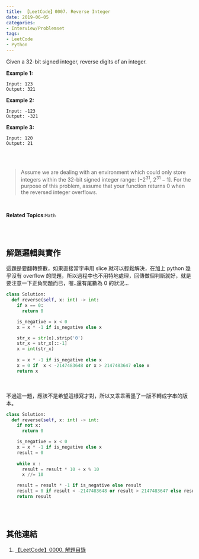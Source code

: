 ```yaml
---
title: 【LeetCode】0007. Reverse Integer
date: 2019-06-05
categories:
- Interview/Problemset
tags:
- LeetCode
- Python
--- 
```


Given a 32-bit signed integer, reverse digits of an integer.

<!--more-->
**Example 1:**
```
Input: 123
Output: 321
```

**Example 2:**
```
Input: -123
Output: -321
```

**Example 3:**
```
Input: 120
Output: 21
```
<br><br>

> Assume we are dealing with an environment which could only store integers within the 32-bit signed integer range: [$−2^{31}$, $2^{31} − 1$]. For the purpose of this problem, assume that your function returns 0 when the reversed integer overflows.

<br>

**Related Topics:**`Math`

<br><br>

## 解題邏輯與實作
這題是要翻轉整數，如果直接當字串用 slice 就可以輕鬆解決，在加上 python 幾乎沒有 overflow 的問題，所以過程中也不用特地處理，回傳做個判斷就好，就是要注意一下正負問題而已，喔..還有尾數為 0 的狀況...

```python
class Solution:
  def reverse(self, x: int) -> int:
    if x == 0:
      return 0

    is_negative = x < 0
    x = x * -1 if is_negative else x 

    str_x = str(x).strip('0')
    str_x = str_x[::-1]
    x = int(str_x)
    
    x = x * -1 if is_negative else x        
    x = 0 if  x < -2147483648 or x > 2147483647 else x
    return x
```
<br><br>
不過這一題，應該不是希望這樣寫才對，所以又乖乖著墨了一版不轉成字串的版本。

```python
class Solution:
  def reverse(self, x: int) -> int:
    if not x:
      return 0

    is_negative = x < 0
    x = x * -1 if is_negative else x 
    result = 0
    
    while x :
      result = result * 10 + x % 10
      x //= 10

    result = result * -1 if is_negative else result        
    result = 0 if result < -2147483648 or result > 2147483647 else result
    return result
```


<br><br>

## 其他連結
1. [【LeetCode】0000. 解題目錄](/LeetCode-0000-Contents/)